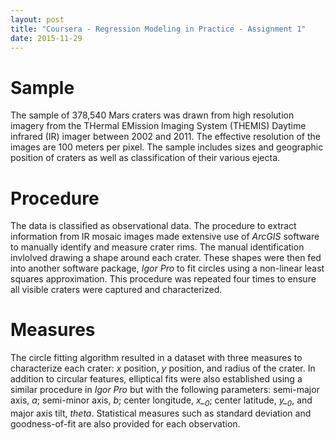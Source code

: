 ```yaml
---
layout: post
title: "Coursera - Regression Modeling in Practice - Assignment 1"
date: 2015-11-29
---
```


# Sample

The sample of 378,540 Mars craters was drawn from high resolution imagery from the THermal EMission Imaging System (THEMIS) Daytime infrared (IR) imager between 2002 and 2011. The effective resolution of the images are 100 meters per pixel. The sample includes sizes and geographic position of craters as well as classification of their various ejecta.


# Procedure
The data is classified as observational data. The procedure to extract information from IR mosaic images made extensive use of *ArcGIS* software to manually identify and measure crater rims. The manual identification invlolved drawing a shape around each crater. These shapes were then fed into another software package, *Igor Pro* to fit circles using a non-linear least squares approximation. This procedure was repeated four times to ensure all visible craters were captured and characterized. 


# Measures

The circle fitting algorithm resulted in a dataset with three measures to characterize each crater: *x* position, *y* position, and radius of the crater. In addition to circular features, elliptical fits were also established using a similar procedure in *Igor Pro* but with the following parameters: semi-major axis, *a*; semi-minor axis, *b*; center longitude, *x_<sub>0</sub>*; center latitude, *y_<sub>0</sub>*, and major axis tilt, *theta*. Statistical measures such as standard deviation and goodness-of-fit are also provided for each observation.
